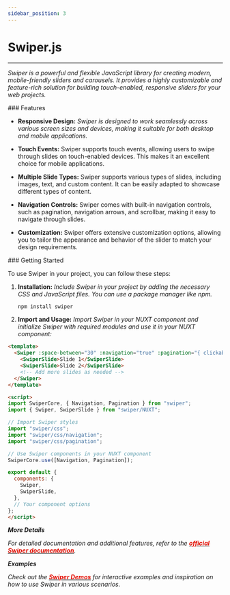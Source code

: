 ```yaml
---
sidebar_position: 3
---
```


# Swiper.js

<hr/>

_Swiper is a powerful and flexible JavaScript library for creating modern, mobile-friendly sliders and carousels. It provides a highly customizable and feature-rich solution for building touch-enabled, responsive sliders for your web projects._

<div className="mt-3 text-small">
### Features
</div>

- **Responsive Design:** _Swiper is designed to work seamlessly across various screen sizes and devices, making it suitable for both desktop and mobile applications._

- **Touch Events:** Swiper supports touch events, allowing users to swipe through slides on touch-enabled devices. This makes it an excellent choice for mobile applications.

- **Multiple Slide Types:** Swiper supports various types of slides, including images, text, and custom content. It can be easily adapted to showcase different types of content.

- **Navigation Controls:** Swiper comes with built-in navigation controls, such as pagination, navigation arrows, and scrollbar, making it easy to navigate through slides.

- **Customization:** Swiper offers extensive customization options, allowing you to tailor the appearance and behavior of the slider to match your design requirements.

<div className="mt-5 text-small">
### Getting Started
</div>

To use Swiper in your project, you can follow these steps:

1. **Installation:** _Include Swiper in your project by adding the necessary CSS and JavaScript files. You can use a package manager like npm._

   ```bash
   npm install swiper
   ```

2. **Import and Usage:** _Import Swiper in your NUXT component and initialize Swiper with required modules and use it in your NUXT component:_

```html
<template>
  <Swiper :space-between="30" :navigation="true" :pagination="{ clickable: true }">
    <SwiperSlide>Slide 1</SwiperSlide>
    <SwiperSlide>Slide 2</SwiperSlide>
    <!-- Add more slides as needed -->
  </Swiper>
</template>

<script>
import SwiperCore, { Navigation, Pagination } from "swiper";
import { Swiper, SwiperSlide } from "swiper/NUXT";

// Import Swiper styles
import "swiper/css";
import "swiper/css/navigation";
import "swiper/css/pagination";

// Use Swiper components in your NUXT component
SwiperCore.use([Navigation, Pagination]);

export default {
  components: {
    Swiper,
    SwiperSlide,
  },
  // Your component options
};
</script>
```

**_More Details_**

_For detailed documentation and additional features, refer to the [<font color="#e20e02">**official Swiper documentation**</font>](https://swiperjs.com/get-started)._

**_Examples_**

_Check out the [<font color="#e20e02">**Swiper Demos**</font>](https://swiperjs.com/demos) for interactive examples and inspiration on how to use Swiper in various scenarios._
